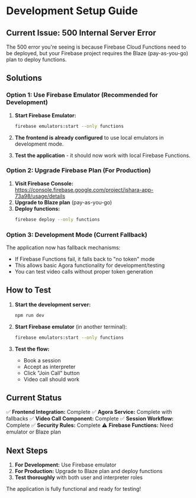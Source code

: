 # Development Setup Guide

## Current Issue: 500 Internal Server Error

The 500 error you're seeing is because Firebase Cloud Functions need to be deployed, but your Firebase project requires the Blaze (pay-as-you-go) plan to deploy functions.

## Solutions

### Option 1: Use Firebase Emulator (Recommended for Development)

1. **Start Firebase Emulator:**
   ```bash
   firebase emulators:start --only functions
   ```

2. **The frontend is already configured** to use local emulators in development mode.

3. **Test the application** - it should now work with local Firebase Functions.

### Option 2: Upgrade Firebase Plan (For Production)

1. **Visit Firebase Console:** https://console.firebase.google.com/project/ishara-app-73a98/usage/details
2. **Upgrade to Blaze plan** (pay-as-you-go)
3. **Deploy functions:**
   ```bash
   firebase deploy --only functions
   ```

### Option 3: Development Mode (Current Fallback)

The application now has fallback mechanisms:
- If Firebase Functions fail, it falls back to "no token" mode
- This allows basic Agora functionality for development/testing
- You can test video calls without proper token generation

## How to Test

1. **Start the development server:**
   ```bash
   npm run dev
   ```

2. **Start Firebase emulator** (in another terminal):
   ```bash
   firebase emulators:start --only functions
   ```

3. **Test the flow:**
   - Book a session
   - Accept as interpreter
   - Click "Join Call" button
   - Video call should work

## Current Status

✅ **Frontend Integration:** Complete
✅ **Agora Service:** Complete with fallbacks
✅ **Video Call Component:** Complete
✅ **Session Workflow:** Complete
✅ **Security Rules:** Complete
⚠️ **Firebase Functions:** Need emulator or Blaze plan

## Next Steps

1. **For Development:** Use Firebase emulator
2. **For Production:** Upgrade to Blaze plan and deploy functions
3. **Test thoroughly** with both user and interpreter roles

The application is fully functional and ready for testing!

